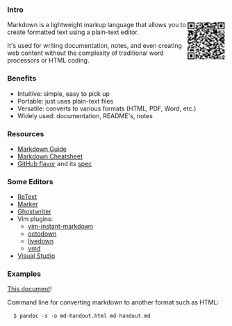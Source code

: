 ### Intro
<img align="right" src="md-handout-qr.png">

Markdown is a lightweight markup language that allows you to create
formatted text using a plain-text editor.

It's used for writing documentation, notes, and even creating web
content without the complexity of traditional word processors or
HTML coding.

### Benefits

  * Intuitive: simple, easy to pick up
  * Portable: just uses plain-text files
  * Versatile: converts to various formats (HTML, PDF, Word, etc.)
  * Widely used: documentation, README's, notes

### Resources

  * [Markdown Guide](https://www.markdownguide.org/)
  * [Markdown Cheatsheet](https://github.com/adam-p/markdown-here/wiki/Markdown-Cheatsheet)
  * [GitHub flavor](https://docs.github.com/en/get-started/writing-on-github)
    and its [spec](https://github.github.com/gfm/)

### Some Editors

  * [ReText](https://github.com/retext-project/retext)
  * [Marker](https://fabiocolacio.xyz/Marker/)
  * [Ghostwriter](https://ghostwriter.kde.org/)
  * Vim plugins:
    - [vim-instant-markdown](https://github.com/instant-markdown/vim-instant-markdown)
    - [octodown](https://github.com/ianks/octodown)
    - [livedown](https://github.com/shime/livedown)
    - [vmd](https://github.com/yoshuawuyts/vmd)
  * [Visual Studio](https://code.visualstudio.com/docs/languages/markdown)

### Examples

[This document](https://github.com/qbarnes/cucug_presentations/blob/master/markdown-20241121/md-handout.md)!

Command line for converting markdown to another format such as HTML:

```
  $ pandoc -s -o md-handout.html md-handout.md
```
